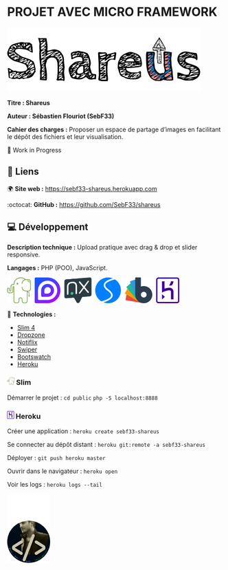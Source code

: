 # PROJET AVEC MICRO FRAMEWORK
![logo_shareus](/.github/logo_shareus.png)

**Titre : Shareus**

**Auteur : Sébastien Flouriot (SebF33)**

**Cahier des charges :**
Proposer un espace de partage d’images en facilitant le dépôt des fichiers et leur visualisation.

:construction: Work in Progress


## :link: Liens
:earth_africa: **Site web :** https://sebf33-shareus.herokuapp.com

:octocat: **GitHub :** https://github.com/SebF33/shareus


## :computer: Développement
**Description technique :** Upload pratique avec drag & drop et slider responsive.

**Langages :** PHP (POO), JavaScript.

[![Slim](/.github/Slim.png)](https://www.slimframework.com) [![Dropzone](/.github/Dropzone.png)](https://www.dropzone.dev) [![Notiflix](/.github/Notiflix.png)](https://notiflix.github.io) [![Swiper](/.github/Swiper.png)](https://swiperjs.com) [![Bootswatch](/.github/Bootswatch.png)](https://bootswatch.com) [![Heroku](/.github/Heroku.png)](https://www.heroku.com)

:toolbox: **Technologies :**
- [Slim 4](https://www.slimframework.com/docs/v4)
- [Dropzone](https://docs.dropzone.dev)
- [Notiflix](https://notiflix.github.io/documentation)
- [Swiper](https://swiperjs.com/get-started)
- [Bootswatch](https://bootswatch.com/sketchy)
- [Heroku](https://devcenter.heroku.com/articles/getting-started-with-php)


### ![Slim_tiny](/.github/Slim_tiny.png) Slim
Démarrer le projet :
`cd public`
`php -S localhost:8888`


### ![Heroku_tiny](/.github/Heroku_tiny.png) Heroku
Créer une application :
`heroku create sebf33-shareus`

Se connecter au dépôt distant :
`heroku git:remote -a sebf33-shareus`

Déployer :
`git push heroku master`

Ouvrir dans le navigateur :
`heroku open`

Voir les logs :
`heroku logs --tail`


![avatar](/.github/avatar.png)